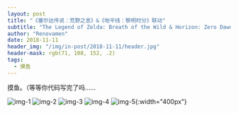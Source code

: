 ```yaml
---
layout: post
title: "《塞尔达传说：荒野之息》&《地平线：黎明时分》联动"
subtitle: "The Legend of Zelda: Breath of the Wild & Horizon: Zero Dawn"
author: "Renovamen"
date: 2018-11-11
header_img: "/img/in-post/2018-11-11/header.jpg"
header-mask: rgb(71, 108, 152, .2)
tags:
  - 摸鱼
---
```


摸鱼。（等等你代码写完了吗......

<!-- more -->

![img-1](/img/in-post/2018-11-11/1.jpg)
![img-2](/img/in-post/2018-11-11/2.jpg)
![img-3](/img/in-post/2018-11-11/3.jpg)
![img-4](/img/in-post/2018-11-11/4.jpg)
![img-5](/img/in-post/2018-11-11/5.jpg){:width="400px"}